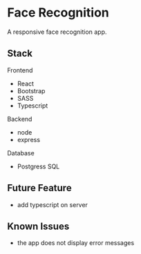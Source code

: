 # Face Recognition

A responsive face recognition app.

## Stack

Frontend

- React
- Bootstrap
- SASS
- Typescript

Backend

- node
- express

Database

- Postgress SQL

## Future Feature

- add typescript on server

## Known Issues

- the app does not display error messages
